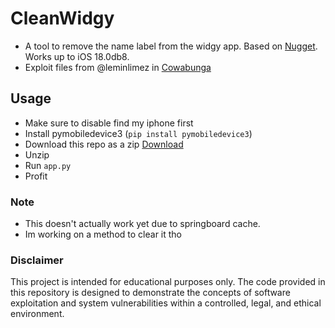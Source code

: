 # CleanWidgy
- A tool to remove the name label from the widgy app. Based on [Nugget](https://github.com/leminlimez/Nugget). Works up to iOS 18.0db8.
- Exploit files from @leminlimez in [Cowabunga](https://discord.gg/cowabunga)

## Usage
- Make sure to disable find my iphone first
- Install pymobiledevice3 (`pip install pymobiledevice3`)
- Download this repo as a zip [Download](https://github.com/ktrrbypass/CleanWidgy/archive/refs/heads/main.zip)
- Unzip
- Run `app.py`
- Profit

### Note
- This doesn't actually work yet due to springboard cache.
- Im working on a method to clear it tho

### Disclaimer
This project is intended for educational purposes only. The code provided in this repository is designed to demonstrate the concepts of software exploitation and system vulnerabilities within a controlled, legal, and ethical environment.
